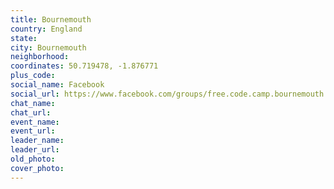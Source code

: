 ```yaml
---
title: Bournemouth
country: England
state: 
city: Bournemouth
neighborhood: 
coordinates: 50.719478, -1.876771
plus_code:
social_name: Facebook
social_url: https://www.facebook.com/groups/free.code.camp.bournemouth.UK
chat_name:
chat_url:
event_name:
event_url:
leader_name:
leader_url:
old_photo: 
cover_photo:
---
```

